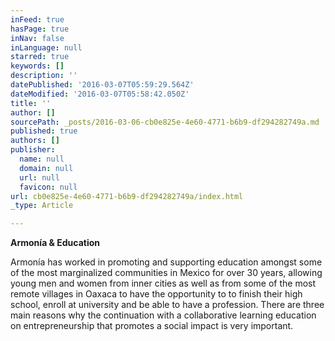 ```yaml
---
inFeed: true
hasPage: true
inNav: false
inLanguage: null
starred: true
keywords: []
description: ''
datePublished: '2016-03-07T05:59:29.564Z'
dateModified: '2016-03-07T05:58:42.050Z'
title: ''
author: []
sourcePath: _posts/2016-03-06-cb0e825e-4e60-4771-b6b9-df294282749a.md
published: true
authors: []
publisher:
  name: null
  domain: null
  url: null
  favicon: null
url: cb0e825e-4e60-4771-b6b9-df294282749a/index.html
_type: Article

---
```

**Armonía & Education**

Armonía has worked in promoting and supporting education amongst some of the most marginalized communities in Mexico for over 30 years, allowing young men and women from inner cities as well as from some of the most remote villages in Oaxaca to have the opportunity to to finish their high school, enroll at university and be able to have a profession. There are three main reasons why the continuation with a collaborative learning education on entrepreneurship that promotes a social impact is very important.